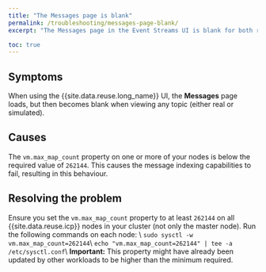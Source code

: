 ```yaml
---
title: "The Messages page is blank"
permalink: /troubleshooting/messages-page-blank/
excerpt: "The Messages page in the Event Streams UI is blank for both real and simulated topics."

toc: true
---
```


## Symptoms

When using the {{site.data.reuse.long_name}} UI, the **Messages** page loads, but then becomes blank when viewing any topic (either real or simulated).

## Causes

The `vm.max_map_count` property on one or more of your nodes is below the required value of `262144`. This causes the message indexing capabilities to fail, resulting in this behaviour.

## Resolving the problem

Ensure you set the `vm.max_map_count` property to at least `262144` on all {{site.data.reuse.icp}} nodes in your cluster (not only the master node). Run the following commands on each node: \\
    `sudo sysctl -w vm.max_map_count=262144`\\
    `echo "vm.max_map_count=262144" | tee -a /etc/sysctl.conf`\\
**Important:** This property might have already been updated by other workloads to be higher than the minimum required.
